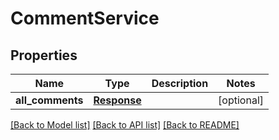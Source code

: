 # CommentService

## Properties
Name | Type | Description | Notes
------------ | ------------- | ------------- | -------------
**all_comments** | [**Response**](Response.md) |  | [optional] 

[[Back to Model list]](../README.md#documentation-for-models) [[Back to API list]](../README.md#documentation-for-api-endpoints) [[Back to README]](../README.md)

